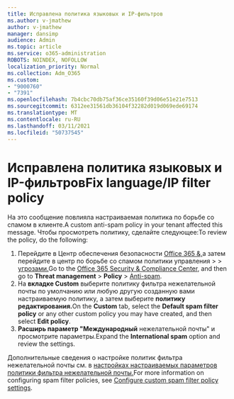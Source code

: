 ```yaml
---
title: Исправлена политика языковых и IP-фильтров
ms.author: v-jmathew
author: v-jmathew
manager: dansimp
audience: Admin
ms.topic: article
ms.service: o365-administration
ROBOTS: NOINDEX, NOFOLLOW
localization_priority: Normal
ms.collection: Adm_O365
ms.custom:
- "9000760"
- "7391"
ms.openlocfilehash: 7b4cbc70db75af36ce35160f39d06e51e21e7513
ms.sourcegitcommit: 6312ee31561db36104f32282d019d069ede69174
ms.translationtype: MT
ms.contentlocale: ru-RU
ms.lasthandoff: 03/11/2021
ms.locfileid: "50737545"
---
```

# <a name="fix-languageip-filter-policy"></a><span data-ttu-id="0b27b-102">Исправлена политика языковых и IP-фильтров</span><span class="sxs-lookup"><span data-stu-id="0b27b-102">Fix language/IP filter policy</span></span>

<span data-ttu-id="0b27b-103">На это сообщение повлияла настраиваемая политика по борьбе со спамом в клиенте.</span><span class="sxs-lookup"><span data-stu-id="0b27b-103">A custom anti-spam policy in your tenant affected this message.</span></span> <span data-ttu-id="0b27b-104">Чтобы просмотреть политику, сделайте следующее:</span><span class="sxs-lookup"><span data-stu-id="0b27b-104">To review the policy, do the following:</span></span>

1. <span data-ttu-id="0b27b-105">Перейдите в Центр обеспечения безопасности [Office 365 &,](https://go.microsoft.com/fwlink/p/?linkid=2077143)а затем перейдите в центр по борьбе со спамом политики управления   >    >  [угрозами.](https://go.microsoft.com/fwlink/?linkid=2101518)</span><span class="sxs-lookup"><span data-stu-id="0b27b-105">Go to the [Office 365 Security & Compliance Center](https://go.microsoft.com/fwlink/p/?linkid=2077143), and then go to **Threat management** > **Policy** > [Anti-spam](https://go.microsoft.com/fwlink/?linkid=2101518).</span></span>
2. <span data-ttu-id="0b27b-106">На **вкладке Custom**  выберите политику фильтра нежелательной почты по умолчанию или любую другую созданную вами настраиваемую политику, а затем выберите **политику редактирования.**</span><span class="sxs-lookup"><span data-stu-id="0b27b-106">On the **Custom** tab, select the **Default spam filter policy** or any other custom policy you may have created, and then select **Edit policy**.</span></span>
3. <span data-ttu-id="0b27b-107">**Расширь параметр "Международный** нежелательной почты" и просмотрите параметры.</span><span class="sxs-lookup"><span data-stu-id="0b27b-107">Expand the **International spam** option and review the settings.</span></span>

<span data-ttu-id="0b27b-108">Дополнительные сведения о настройке политик фильтра нежелательной почты см. в [настройках настраиваемых параметров политики фильтра нежелательной почты.](https://go.microsoft.com/fwlink/?linkid=2101054)</span><span class="sxs-lookup"><span data-stu-id="0b27b-108">For more information on configuring spam filter policies, see [Configure custom spam filter policy settings](https://go.microsoft.com/fwlink/?linkid=2101054).</span></span>
